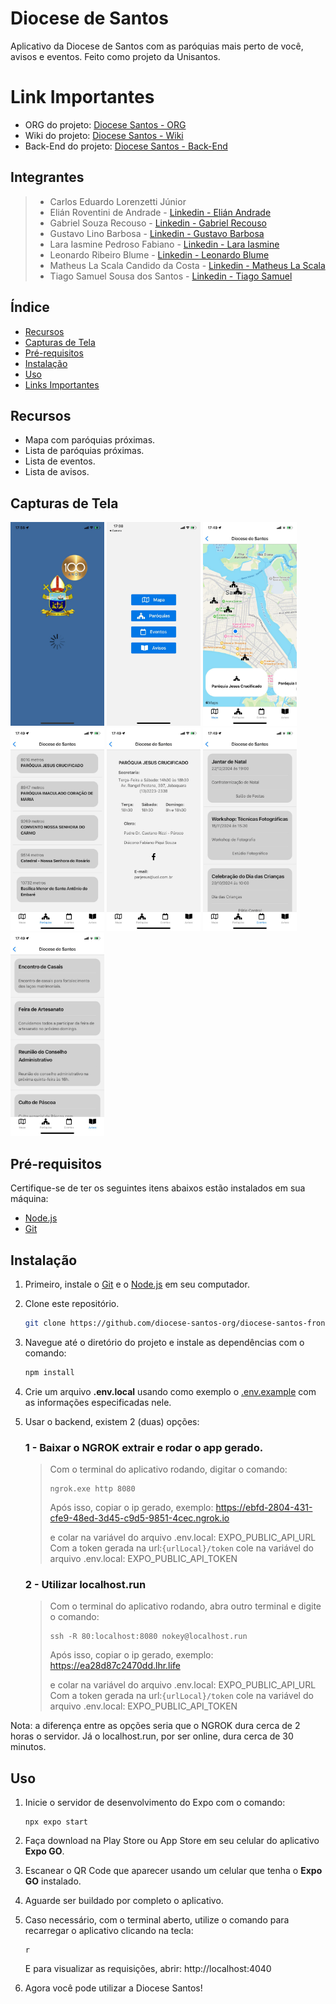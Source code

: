 # Diocese de Santos

Aplicativo da Diocese de Santos com as paróquias mais perto de você, avisos e eventos. Feito como projeto da Unisantos.

# Link Importantes
- ORG do projeto: [Diocese Santos - ORG](https://github.com/diocese-santos-org)
- Wiki do projeto: [Diocese Santos - Wiki](https://github.com/diocese-santos-org/diocese-santos-wiki/wiki)
- Back-End do projeto: [Diocese Santos - Back-End](https://github.com/diocese-santos-org/diocese-santos-backend)

## Integrantes
> - Carlos Eduardo Lorenzetti Júnior
> - Elián Roventini de Andrade - [Linkedin - Elián Andrade](https://www.linkedin.com/in/elianroventini/)
> - Gabriel Souza Recouso - [Linkedin - Gabriel Recouso](https://www.linkedin.com/in/gabrielrecouso/)
> - Gustavo Lino Barbosa - [Linkedin - Gustavo Barbosa](https://www.linkedin.com/in/gustavobarb/)
> - Lara Iasmine Pedroso Fabiano - [Linkedin - Lara Iasmine](https://www.linkedin.com/in/lara-iasmine-fabiano/)
> - Leonardo Ribeiro Blume - [Linkedin - Leonardo Blume](https://www.linkedin.com/in/leonardo-blume-5484311b5/)
> - Matheus La Scala Candido da Costa - [Linkedin - Matheus La Scala](https://www.linkedin.com/in/matheus-la-scala-1a1b091b0/)
> - Tiago Samuel Sousa dos Santos - [Linkedin - Tiago Samuel](https://www.linkedin.com/in/tiagosts99)


## Índice

- [Recursos](#recursos)
- [Capturas de Tela](#capturas-de-tela)
- [Pré-requisitos](#pré-requisitos)
- [Instalação](#instalação)
- [Uso](#uso)
- [Links Importantes](#links-importantes)

## Recursos

- Mapa com paróquias próximas.
- Lista de paróquias próximas.
- Lista de eventos.
- Lista de avisos.

## Capturas de Tela

<img src="https://github.com/diocese-santos-org/diocese-santos-front/blob/main/screenshots/Tela-Carregamento.jpeg" alt="TelaCarregamento" width="150" />
<img src="https://github.com/diocese-santos-org/diocese-santos-front/blob/main/screenshots/Menu-Principal.jpeg" alt="MenuPrincipal" width="150" />
<img src="https://github.com/diocese-santos-org/diocese-santos-front/blob/main/screenshots/Tela-Mapas.jpeg" alt="Mapa" width="150" />
<img src="https://github.com/diocese-santos-org/diocese-santos-front/blob/main/screenshots/Tela-Paroquias.jpeg" alt="TelaParoquias" width="150" />
<img src="https://github.com/diocese-santos-org/diocese-santos-front/blob/main/screenshots/Paroquia-Selecionada.jpeg" alt="ParoquiaSelecionada" width="150" />
<img src="https://github.com/diocese-santos-org/diocese-santos-front/blob/main/screenshots/Tela-Eventos.jpeg" alt="TelaEventos" width="150" />
<img src="https://github.com/diocese-santos-org/diocese-santos-front/blob/main/screenshots/Tela-Avisos.jpeg" alt="TelaAvisos" width="150" />

## Pré-requisitos

Certifique-se de ter os seguintes itens abaixos estão instalados em sua máquina:

- [Node.js](https://nodejs.org/)
- [Git](https://git-scm.com/downloads)

## Instalação

1. Primeiro, instale o [Git](https://git-scm.com/downloads) e o [Node.js](https://nodejs.org/en/download/) em seu computador.


2. Clone este repositório.
   ```bash
   git clone https://github.com/diocese-santos-org/diocese-santos-front.git
    ```

3. Navegue até o diretório do projeto e instale as dependências com o comando:
    ```bash
    npm install
    ```

4. Crie um arquivo **.env.local** usando como exemplo o [.env.example](./.env.example) com as informações especificadas nele.


5. Usar o backend, existem 2 (duas) opções:
    ### 1 - Baixar o NGROK extrair e rodar o app gerado.
	>Com o terminal do aplicativo rodando, digitar o comando: 
	> ```
 	> ngrok.exe http 8080
 	> ```
   	> Após isso, copiar o ip gerado, exemplo:  https://ebfd-2804-431-cfe9-48ed-3d45-c9d5-9851-4cec.ngrok.io
   	> 	
	> e colar na variável do arquivo .env.local: EXPO_PUBLIC_API_URL
	> Com a token gerada na url:`{urlLocal}/token` cole na variável do arquivo .env.local: EXPO_PUBLIC_API_TOKEN
   
    ### 2 - Utilizar localhost.run
	>Com o terminal do aplicativo rodando, abra outro terminal e digite o comando: 
	> ```
 	> ssh -R 80:localhost:8080 nokey@localhost.run
 	> ```
   	> Após isso, copiar o ip gerado, exemplo: https://ea28d87c2470dd.lhr.life
   	> 	
	> e colar na variável do arquivo .env.local: EXPO_PUBLIC_API_URL 
	> Com a token gerada na url:`{urlLocal}/token` cole na variável do arquivo .env.local: EXPO_PUBLIC_API_TOKEN

Nota: a diferença entre as opções seria que o NGROK dura cerca de 2 horas o servidor. Já o localhost.run, por ser online, dura cerca de 30 minutos.



## Uso

1. Inicie o servidor de desenvolvimento do Expo com o comando: 
    ```
    npx expo start
    ```
2. Faça download na Play Store ou App Store em seu celular do aplicativo **Expo GO**.

3. Escanear o QR Code que aparecer usando um celular que tenha o **Expo GO** instalado.

4. Aguarde ser buildado por completo o aplicativo.

5. Caso necessário, com o terminal aberto, utilize o comando para recarregar o aplicativo clicando na tecla:
   ```
   r
   ```

    E para visualizar as requisições, abrir: http://localhost:4040
6. Agora você pode utilizar a Diocese Santos!
